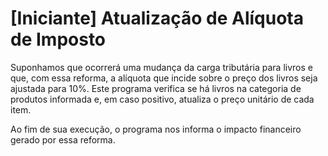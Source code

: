 # [Iniciante] Atualização de Alíquota de Imposto
Suponhamos que ocorrerá uma mudança da carga tributária para livros e que, com essa reforma, a alíquota que incide sobre o preço dos livros seja ajustada para 10%. Este programa verifica se há livros na categoria de produtos informada e, em caso positivo, atualiza o preço unitário de cada item.

Ao fim de sua execução, o programa nos informa o impacto financeiro gerado por essa reforma.
